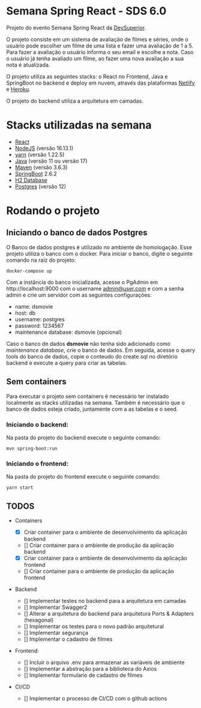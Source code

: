 # Semana Spring React - SDS 6.0

Projeto do evento Semana Spring React da [DevSuperior](https://devsuperior.com.br/).

O projeto consiste em um sistema de avaliação de filmes e séries, onde o usuário pode escolher um filme de uma lista e fazer uma avaliação de 1 a 5. Para fazer a avaliação o usuário informa o seu email e escolhe a nota. Caso o usuário já tenha avaliado um filme, ao fazer uma nova avaliação a sua nota é atualizada.

O projeto utiliza as seguintes stacks: o React no Frontend, Java e SpringBoot no backend e deploy em nuvem, através das plataformas [Netlify](https://www.netlify.com/) e [Heroku](https://id.heroku.com/login).

O projeto do backend utiliza a arquitetura em camadas.

# Stacks utilizadas na semana
- [React](https://pt-br.reactjs.org/)
- [NodeJS](https://nodejs.org/en/) (versão 16.13.1)
- [yarn](https://yarnpkg.com/) (versão 1.22.5)
- [Java](https://www.java.com/pt-BR/) (versão 11 ou versão 17)
- [Maven](https://maven.apache.org/) (versão 3.6.3)
- [SpringBoot](https://spring.io/projects/spring-boot) 2.6.2
- [H2 Database](https://www.h2database.com/html/main.html)
- [Postgres](https://www.postgresql.org/) (versão 12)

# Rodando o projeto

## Iniciando o banco de dados Postgres

O Banco de dados postgres é utilizado no ambiente de homologação. Esse projeto utiliza o banco com o docker. Para iniciar o banco, digite o seguinte comando na raiz do projeto:

```shell
docker-compose up
```

Com a instância do banco inicializada, acesse o PgAdmin em http://localhost:9000 com o username admin@user.com e com a senha admin e crie um servidor com as seguintes configurações:

- name: dsmovie
- host: db
- username: postgres
- password: 1234567
- maintenance database: dsmovie (opcional)

Caso o banco de dados **dsmovie** não tenha sido adicionado como *maintenance database*, crie o banco de dados. Em seguida, acesse o query tools do banco de dados, copie o conteudo do create.sql no diretório backend e execute a query para criar as tabelas.

## Sem containers

Para executar o projeto sem containers é necessário ter instalado localmente as stacks utilizadas na semana. Também é necessário que o banco de dados esteja criado, juntamente com a as tabelas e o seed.

### Iniciando o backend:

Na pasta do projeto do backend execute o seguinte comando:

```shell
mvn spring-boot:run 
```

### Iniciando o frontend:

Na pasta do projeto do frontend execute o seguinte comando:

```shell
yarn start
```

## TODOS

- Containers
    - [X] Criar container para o ambiente de desenvolvimento da aplicação backend
    - [] Criar container para o ambiente de produção da aplicação backend
    - [X] Criar container para o ambiente de desenvolvimento da aplicação frontend
    - [] Criar container para o ambiente de produção da aplicação frontend

- Backend
    - [] Implementar testes no backend para a arquitetura em camadas
    - [] Implementar Swagger2
    - [] Alterar a arquitetura do backend para arquitetura Ports & Adapters (hexagonal)
    - [] Implementar os testes para o novo padrão arquitetural
    - [] Implementar segurança
    - [] Implementar o cadastro de filmes

- Frontend:
    - [] Incluir o arquivo .env para armazenar as variáveis de ambiente
    - [] Implementar a abstração para a biblioteca do Axios
    - [] Implementar formulario de cadastro de filmes

- CI/CD
  - [] Implementar o processo de CI/CD com o github actions